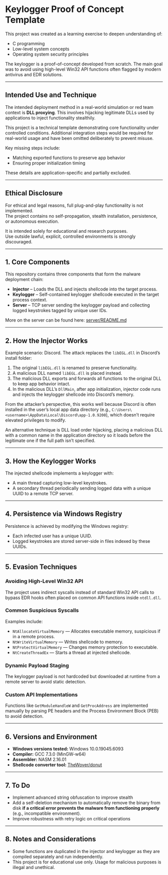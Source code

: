 # Keylogger Proof of Concept Template

This project was created as a learning exercise to deepen understanding of:

- C programming  
- Low-level system concepts  
- Operating system security principles  

The keylogger is a proof-of-concept developed from scratch. The main goal was to avoid using high-level Win32 API functions often flagged by modern antivirus and EDR solutions.

---

## Intended Use and Technique

The intended deployment method in a real-world simulation or red team context is **DLL proxying**. This involves hijacking legitimate DLLs used by applications to inject functionality stealthily.

This project is a technical template demonstrating core functionality under controlled conditions. Additional integration steps would be required for real-world usage and have been omitted deliberately to prevent misuse.

Key missing steps include:  
- Matching exported functions to preserve app behavior  
- Ensuring proper initialization timing  

These details are application-specific and partially excluded.

---

## Ethical Disclosure

For ethical and legal reasons, full plug-and-play functionality is not implemented.  
The project contains no self-propagation, stealth installation, persistence, or autonomous execution.

It is intended solely for educational and research purposes.  
Use outside lawful, explicit, controlled environments is strongly discouraged.

---

## 1. Core Components

This repository contains three components that form the malware deployment chain:

- **Injector** – Loads the DLL and injects shellcode into the target process.  
- **Keylogger** – Self-contained keylogger shellcode executed in the target process context.  
- **Server** – TCP server sending the keylogger payload and collecting logged keystrokes tagged by unique user IDs.

More on the server can be found here: [server/README.md](https://github.com/x03xd/keyloggerServer/blob/main/README.md)

---

## 2. How the Injector Works

Example scenario: Discord. The attack replaces the `libEGL.dll` in Discord’s install folder:

1. The original `libEGL.dll` is renamed to preserve functionality.  
2. A malicious DLL named `libEGL.dll` is placed instead.  
3. The malicious DLL exports and forwards all functions to the original DLL to keep app behavior intact.  
4. In the malicious DLL’s `DllMain`, after app initialization, injector code runs and injects the keylogger shellcode into Discord’s memory.

From the attacker’s perspective, this works well because Discord is often installed in the user’s local app data directory (e.g., `C:\Users\<username>\AppData\Local\Discord\app-1.0.9200`), which doesn’t require elevated privileges to modify.

An alternative technique is DLL load order hijacking, placing a malicious DLL with a common name in the application directory so it loads before the legitimate one if the full path isn’t specified.

---

## 3. How the Keylogger Works

The injected shellcode implements a keylogger with:

- A main thread capturing low-level keystrokes.  
- A secondary thread periodically sending logged data with a unique UUID to a remote TCP server.

---

## 4. Persistence via Windows Registry

Persistence is achieved by modifying the Windows registry:  

- Each infected user has a unique UUID.  
- Logged keystrokes are stored server-side in files indexed by these UUIDs.

---

## 5. Evasion Techniques

### Avoiding High-Level Win32 API

The project uses indirect syscalls instead of standard Win32 API calls to bypass EDR hooks often placed on common API functions inside `ntdll.dll`.

### Common Suspicious Syscalls

Examples include:  

- `NtAllocateVirtualMemory` — Allocates executable memory, suspicious if in a remote process.  
- `NtWriteVirtualMemory` — Writes shellcode to memory.  
- `NtProtectVirtualMemory` — Changes memory protection to executable.  
- `NtCreateThreadEx` — Starts a thread at injected shellcode.

### Dynamic Payload Staging

The keylogger payload is not hardcoded but downloaded at runtime from a remote server to avoid static detection.

### Custom API Implementations

Functions like `GetModuleHandleW` and `GetProcAddress` are implemented manually by parsing PE headers and the Process Environment Block (PEB) to avoid detection.

---

## 6. Versions and Environment

- **Windows versions tested:** Windows 10.0.19045.6093
- **Compiler:** GCC 7.3.0 (MinGW-w64)  
- **Assembler:** NASM 2.16.01 
- **Shellcode converter tool:** [TheWover/donut](https://github.com/TheWover/donut)

---

## 7. To Do

- Implement advanced string obfuscation to improve stealth  
- Add a self-deletion mechanism to automatically remove the binary from disk **if a critical error prevents the malware from functioning properly** (e.g., incompatible environment).
- Improve robustness with retry logic on critical operations  

---

## 8. Notes and Considerations

- Some functions are duplicated in the injector and keylogger as they are compiled separately and run independently.  
- This project is for educational use only. Usage for malicious purposes is illegal and unethical.
